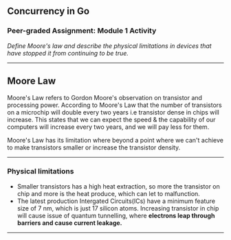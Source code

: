 
## Concurrency in Go
### Peer-graded Assignment: Module 1 Activity
*Define Moore's law and describe the physical limitations in devices that have stopped it from continuing to be true.*

---
## Moore Law
Moore's Law refers to Gordon Moore's observation on transistor and processing power. According to Moore's Law that
the number of transistors on a microchip will double every two years i.e transistor dense in chips will increase.
This states that we can expect the speed & the  capability of our computers will increase every two years, and we will pay less for them.

Moore's Law has its limitation where beyond a point where we can't achieve to make transistors smaller or increase the transistor density.

---
### Physical limitations
* Smaller transistors has a high heat extraction, so more the transistor on chip and more is the heat produce, which can let to malfunction.
* The latest production Intergated Circuits(ICs) have a minimum feature size of 7 nm, which is just 17 silicon atoms. Increasing transistor in chip will cause issue of quantum tunnelling, where **electrons leap through barriers and cause current leakage.**

----



